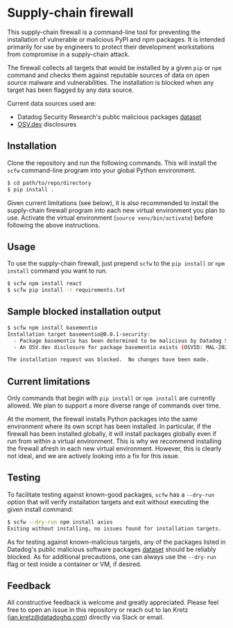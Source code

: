 # Supply-chain firewall

This supply-chain firewall is a command-line tool for preventing the installation of vulnerable or malicious PyPI and npm packages.  It is intended primarily for use by engineers to protect their development workstations from compromise in a supply-chain attack.

The firewall collects all targets that would be installed by a given `pip` or `npm` command and checks them against reputable sources of data on open source malware and vulnerabilities.  The installation is blocked when any target has been flagged by any data source.

Current data sources used are:

- Datadog Security Research's public malicious packages [dataset](https://github.com/DataDog/malicious-software-packages-dataset)
- [OSV.dev](https://osv.dev) disclosures

## Installation

Clone the repository and run the following commands.  This will install the `scfw` command-line program into your global Python environment.

```bash
$ cd path/to/repo/directory
$ pip install .
```

Given current limitations (see below), it is also recommended to install the supply-chain firewall program into each new virtual environment you plan to use.  Activate the virtual environment (`source venv/bin/activate`) before following the above instructions.

## Usage

To use the supply-chain firewall, just prepend `scfw` to the `pip install` or `npm install` command you want to run.

```bash
$ scfw npm install react
$ scfw pip install -r requirements.txt
```

## Sample blocked installation output

```bash
$ scfw npm install basementio
Installation target basementio@0.0.1-security:
  - Package basementio has been determined to be malicious by Datadog Security Research
  - An OSV.dev disclosure for package basementio exists (OSVID: MAL-2024-7874)

The installation request was blocked.  No changes have been made.
```

## Current limitations

Only commands that begin with `pip install` or `npm install` are currently allowed.  We plan to support a more diverse range of commands over time.

At the moment, the firewall installs Python packages into the same environment where its own script has been installed.  In particular, if the firewall has been installed globally, it will install packages globally even if run from within a virtual environment.  This is why we recommend installing the firewall afresh in each new virtual environment.  However, this is clearly not ideal, and we are actively looking into a fix for this issue.

## Testing

To facilitate testing against known-good packages, `scfw` has a `--dry-run` option that will verify installation targets and exit without executing the given install command:

```bash
$ scfw --dry-run npm install axios
Exiting without installing, no issues found for installation targets.
```

As for testing against known-malicious targets, any of the packages listed in Datadog's public malicious software packages [dataset](https://github.com/DataDog/malicious-software-packages-dataset) should be reliably blocked.  As for additional precautions, one can always use the `--dry-run` flag or test inside a container or VM, if desired.


## Feedback

All constructive feedback is welcome and greatly appreciated.  Please feel free to open an issue in this repository or reach out to Ian Kretz (ian.kretz@datadoghq.com) directly via Slack or email.
